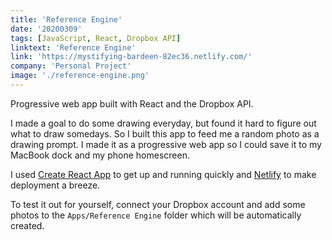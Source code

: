 ```yaml
---
title: 'Reference Engine'
date: '20200309'
tags: [JavaScript, React, Dropbox API]
linktext: 'Reference Engine'
link: 'https://mystifying-bardeen-82ec36.netlify.com/'
company: 'Personal Project'
image: './reference-engine.png'
---
```


Progressive web app built with React and the Dropbox API. 

I made a goal to do some drawing everyday, but found it hard to figure out what to draw somedays. So I built this app to feed me a random photo as a drawing prompt. I made it as a progressive web app so I could save it to my MacBook dock and my phone homescreen.

I used <a href="https://github.com/facebook/create-react-app">Create React App</a> to get up and running quickly and <a href="https://www.netlify.com/">Netlify</a> to make deployment a breeze. 

To test it out for yourself, connect your Dropbox account and add some photos to the `Apps/Reference Engine` folder which will be automatically created. 
